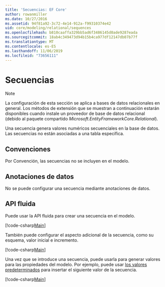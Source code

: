 ```yaml
---
title: 'Secuencias: EF Core'
author: rowanmiller
ms.date: 10/27/2016
ms.assetid: 94f81a92-3c72-4e14-912a-f99310374e42
uid: core/modeling/relational/sequences
ms.openlocfilehash: b810caaffa329bb5ad6f3486145d0ade9287eada
ms.sourcegitcommit: 18ab4c349473d94b15b4ca977df12147db07b77f
ms.translationtype: MT
ms.contentlocale: es-ES
ms.lasthandoff: 11/06/2019
ms.locfileid: "73656111"
---
```

# <a name="sequences"></a>Secuencias

> [!NOTE]  
> La configuración de esta sección se aplica a bases de datos relacionales en general. Los métodos de extensión que se muestran a continuación estarán disponibles cuando instale un proveedor de base de datos relacional (debido al paquete compartido *Microsoft.EntityFrameworkCore.Relational*).

Una secuencia genera valores numéricos secuenciales en la base de datos. Las secuencias no están asociadas a una tabla específica.

## <a name="conventions"></a>Convenciones

Por Convención, las secuencias no se incluyen en el modelo.

## <a name="data-annotations"></a>Anotaciones de datos

No se puede configurar una secuencia mediante anotaciones de datos.

## <a name="fluent-api"></a>API fluida

Puede usar la API fluida para crear una secuencia en el modelo.

[!code-csharp[Main](../../../../samples/core/Modeling/FluentAPI/Relational/Sequence.cs?name=Model&highlight=7)]

También puede configurar el aspecto adicional de la secuencia, como su esquema, valor inicial e incremento.

[!code-csharp[Main](../../../../samples/core/Modeling/FluentAPI/Relational/SequenceConfigured.cs?name=Sequence&highlight=7,8,9)]

Una vez que se introduce una secuencia, puede usarla para generar valores para las propiedades del modelo. Por ejemplo, puede usar [los valores predeterminados](default-values.md) para insertar el siguiente valor de la secuencia.

[!code-csharp[Main](../../../../samples/core/Modeling/FluentAPI/Relational/SequenceUsed.cs?name=Default&highlight=13)]
